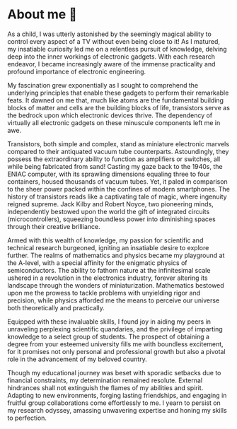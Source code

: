# About me 👋

As a child, I was utterly astonished by the seemingly magical ability to control every aspect of a TV 
without even being close to it! As I matured, my insatiable curiosity led me on a relentless pursuit 
of knowledge, delving deep into the inner workings of electronic gadgets. With each research endeavor, 
I became increasingly aware of the immense practicality and profound importance of electronic 
engineering.

My fascination grew exponentially as I sought to comprehend the underlying principles that 
enable these gadgets to perform their remarkable feats. It dawned on me that, much like atoms 
are the fundamental building blocks of matter and cells are the building blocks of life, transistors 
serve as the bedrock upon which electronic devices thrive. The dependency of virtually all electronic
gadgets on these minuscule components left me in awe.

Transistors, both simple and complex, stand as miniature electronic marvels compared to their
antiquated vacuum tube counterparts. Astoundingly, they possess the extraordinary ability to 
function as amplifiers or switches, all while being fabricated from sand! Casting my gaze back 
to the 1940s, the ENIAC computer, with its sprawling dimensions equaling three to four 
containers, housed thousands of vacuum tubes. Yet, it paled in comparison to the sheer 
power packed within the confines of modern smartphones. The history of transistors reads
like a captivating tale of magic, where ingenuity reigned supreme. Jack Kilby and Robert Noyce, 
two pioneering minds, independently bestowed upon the world the gift of integrated circuits 
(microcontrollers), squeezing boundless power into diminishing spaces through their 
creative brilliance.

Armed with this wealth of knowledge, my passion for scientific and technical research 
burgeoned, igniting an insatiable desire to explore further. The realms of mathematics 
and physics became my playground at the A-level, with a special affinity for the enigmatic 
physics of semiconductors. The ability to fathom nature at the infinitesimal scale ushered 
in a revolution in the electronics industry, forever altering its landscape through the wonders 
of miniaturization. Mathematics bestowed upon me the prowess to tackle problems with 
unyielding rigor and precision, while physics afforded me the means to perceive our universe 
both theoretically and practically.

Equipped with these invaluable skills, I found joy in aiding my peers in unraveling perplexing 
scientific quandaries, and the privilege of imparting knowledge to a select group of students. 
The prospect of obtaining a degree from your esteemed university fills me with boundless excitement,
for it promises not only personal and professional growth but also a pivotal role in the advancement 
of my beloved country.

Though my educational journey was beset with sporadic setbacks due to financial constraints, 
my determination remained resolute. External hindrances shall not extinguish the flames of 
my abilities and spirit. Adapting to new environments, forging lasting friendships, and engaging 
in fruitful group collaborations come effortlessly to me. I yearn to persist on my research odyssey, 
amassing unwavering expertise and honing my skills to perfection.

<!-- 🔭 I'm currently working on a new article(titled: Demystifying Arrays) link will soon be posted here 😄 -->

<!--
**denstream-io/denstream-io** is a ✨ _special_ ✨ repository because its `README.md` (this file) appears on your GitHub profile.

Here are some ideas to get you started:

- 🔭 I’m currently working on ...
- 🌱 I’m currently learning ...
- 👯 I’m looking to collaborate on ...
- 🤔 I’m looking for help with ...
- 💬 Ask me about ...
- 📫 How to reach me: ...
- 😄 Pronouns: ...
- ⚡ Fun fact: ...
-->
